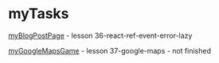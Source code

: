 # myTasks

[myBlogPostPage](https://github.com/ywais/myTasks/tree/myBlogPostPage) - lesson 36-react-ref-event-error-lazy

[myGoogleMapsGame](https://jsfiddle.net/aqkju6x2/) - lesson 37-google-maps - not finished
